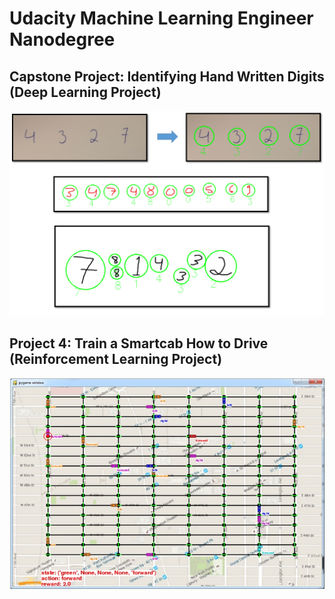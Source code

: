# Udacity Machine Learning Engineer Nanodegree

## Capstone Project:  Identifying Hand Written Digits (Deep Learning Project)

![](5_Capstone//DeepLearning//images//cover.png)


## Project 4:  Train a Smartcab How to Drive (Reinforcement Learning Project)

![](4_TeachingCabToDrive//images//environment.jpg)



